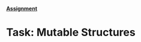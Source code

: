 **[Assignment](https://cs.brown.edu/courses/csci1730/2022/mystery.html)**

# Task: Mutable Structures



